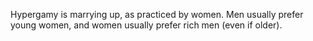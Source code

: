 
Hypergamy is marrying up, as practiced by women. Men usually prefer young women, and women usually prefer rich men (even if older).
